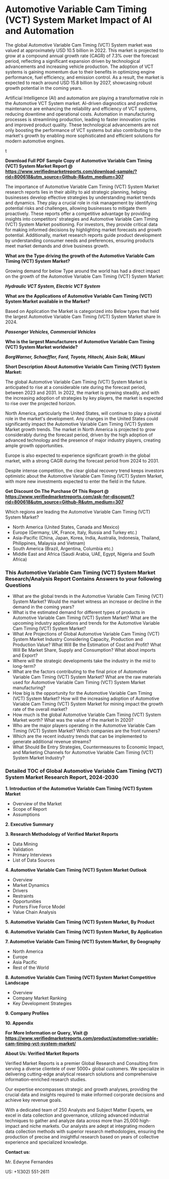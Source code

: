 <meta name="title" content="Global  Automotive Variable Cam Timing (VCT) System Market Impact of AI and Automation"><meta name="description" content="  The global Automotive Variable Cam Timing (VCT) System market was valued at approximately USD 10.5 billion in 2022. This market is projected to grow at a compound an"><meta name="title" content=" Automotive Variable Cam Timing (VCT) System Market Size, Share, Scope, Trends, Growth, Opportunities, Analysis, Forecast"> <h1>Automotive Variable Cam Timing (VCT) System Market Impact of AI and Automation</h1> <p>The global Automotive Variable Cam Timing (VCT) System market was valued at approximately USD 10.5 billion in 2022. This market is projected to grow at a compound annual growth rate (CAGR) of 7.3% over the forecast period, reflecting a significant expansion driven by technological advancements and increasing vehicle production. The adoption of VCT systems is gaining momentum due to their benefits in optimizing engine performance, fuel efficiency, and emission control. As a result, the market is expected to reach around USD 15.8 billion by 2027, showcasing robust growth potential in the coming years.</p> <p>Artificial Intelligence (AI) and automation are playing a transformative role in the Automotive VCT System market. AI-driven diagnostics and predictive maintenance are enhancing the reliability and efficiency of VCT systems, reducing downtime and operational costs. Automation in manufacturing processes is streamlining production, leading to faster innovation cycles and improved product quality. These technological advancements are not only boosting the performance of VCT systems but also contributing to the market's growth by enabling more sophisticated and efficient solutions for modern automotive engines.</p> t</p><p id="" class=""><strong>Download Full PDF Sample Copy of Automotive Variable Cam Timing (VCT) System Market Report @ <a href="https://www.verifiedmarketreports.com/download-sample/?rid=800618&utm_source=Github-R&utm_medium=307" target="_blank">https://www.verifiedmarketreports.com/download-sample/?rid=800618&utm_source=Github-R&utm_medium=307</a></strong></p><p>The importance of&nbsp;Automotive Variable Cam Timing (VCT) System Market research reports lies in their ability to aid strategic planning, helping businesses develop effective strategies by understanding market trends and dynamics. They play a crucial role in risk management by identifying potential risks and challenges, allowing businesses to mitigate them proactively. These reports offer a competitive advantage by providing insights into competitors' strategies and Automotive Variable Cam Timing (VCT) System Market positioning. For investors, they provide critical data for making informed decisions by highlighting market forecasts and growth potential. Additionally, market research reports guide product development by understanding consumer needs and preferences, ensuring products meet market demands and drive business growth.</p><p><strong>What are the&nbsp;Type driving the growth of the Automotive Variable Cam Timing (VCT) System Market?</strong></p><p id="" class="">Growing demand for below Type around the world has had a direct impact on the growth of the Automotive Variable Cam Timing (VCT) System Market:</p><em><strong>Hydraulic VCT System, Electric VCT System</strong></em></p><strong>What are the&nbsp;Applications&nbsp;of Automotive Variable Cam Timing (VCT) System Market available in the Market?</strong></p><p id="" class="">Based on Application the Market is categorized into Below types that held the largest Automotive Variable Cam Timing (VCT) System Market share In 2024.</p><em><strong>Passenger Vehicles, Commercial Vehicles</strong></em></p><strong>Who is the largest Manufacturers of Automotive Variable Cam Timing (VCT) System Market worldwide?</strong></p><p><em><strong>BorgWarner, Schaeffler, Ford, Toyota, Hitachi, Aisin Seiki, Mikuni</strong></em></p><p id="" class=""><strong>Short Description About Automotive Variable Cam Timing (VCT) System Market:</strong></p><p>The global Automotive Variable Cam Timing (VCT) System Market is anticipated to rise at a considerable rate during the forecast period, between 2023 and 2031. In 2022, the market is growing steadily, and with the increasing adoption of strategies by key players, the market is expected to rise over the projected horizon.</p><p>North America, particularly the United States, will continue to play a pivotal role in the market's development. Any changes in the United States could significantly impact the Automotive Variable Cam Timing (VCT) System Market growth trends. The market in North America is projected to grow considerably during the forecast period, driven by the high adoption of advanced technology and the presence of major industry players, creating ample growth opportunities.</p><p>Europe is also expected to experience significant growth in the global market, with a strong CAGR during the forecast period from 2024 to 2031.</p><p>Despite intense competition, the clear global recovery trend keeps investors optimistic about the Automotive Variable Cam Timing (VCT) System Market, with more new investments expected to enter the field in the future.</p><p id="" class=""><strong>Get Discount On The Purchase Of This Report @ <a href="https://www.verifiedmarketreports.com/ask-for-discount/?rid=800618&utm_source=Github-R&utm_medium=307" target="_blank">https://www.verifiedmarketreports.com/ask-for-discount/?rid=800618&utm_source=Github-R&utm_medium=307</a></strong></p>Which regions are leading the Automotive Variable Cam Timing (VCT) System Market?</p><ul><li>North America (United States, Canada and Mexico)</li><li>Europe (Germany, UK, France, Italy, Russia and Turkey etc.)</li><li>Asia-Pacific (China, Japan, Korea, India, Australia, Indonesia, Thailand, Philippines, Malaysia and Vietnam)</li><li>South America (Brazil, Argentina, Columbia etc.)</li><li>Middle East and Africa (Saudi Arabia, UAE, Egypt, Nigeria and South Africa)</li></ul><h3 id="" class="">This Automotive Variable Cam Timing (VCT) System Market Research/Analysis Report Contains Answers to your following Questions</h3><ul><li>What are the global trends in the Automotive Variable Cam Timing (VCT) System Market? Would the market witness an increase or decline in the demand in the coming years?</li><li>What is the estimated demand for different types of products in Automotive Variable Cam Timing (VCT) System Market? What are the upcoming industry applications and trends for the Automotive Variable Cam Timing (VCT) System Market?</li><li>What Are Projections of Global Automotive Variable Cam Timing (VCT) System Market Industry Considering Capacity, Production and Production Value? What Will Be the Estimation of Cost and Profit? What Will Be Market Share, Supply and Consumption? What about imports and Export?</li><li>Where will the strategic developments take the industry in the mid to long-term?</li><li>What are the factors contributing to the final price of Automotive Variable Cam Timing (VCT) System Market? What are the raw materials used for Automotive Variable Cam Timing (VCT) System Market manufacturing?</li><li>How big is the opportunity for the Automotive Variable Cam Timing (VCT) System Market? How will the increasing adoption of Automotive Variable Cam Timing (VCT) System Market for mining impact the growth rate of the overall market?</li><li>How much is the global Automotive Variable Cam Timing (VCT) System Market worth? What was the value of the market In 2020?</li><li>Who are the major players operating in the Automotive Variable Cam Timing (VCT) System Market? Which companies are the front runners?</li><li>Which are the recent industry trends that can be implemented to generate additional revenue streams?</li><li>What Should Be Entry Strategies, Countermeasures to Economic Impact, and Marketing Channels for Automotive Variable Cam Timing (VCT) System Market Industry?</li></ul><h3 id="" class="">Detailed TOC of Global Automotive Variable Cam Timing (VCT) System Market Research Report, 2024-2030</h3><p id="" class=""><strong>1. Introduction of the Automotive Variable Cam Timing (VCT) System Market</strong></p><ul><li>Overview of the Market</li><li>Scope of Report</li><li>Assumptions</li></ul><p id="" class=""><strong>2. Executive Summary</strong></p><p id="" class=""><strong>3. Research Methodology of Verified Market Reports</strong></p><ul><li>Data Mining</li><li>Validation</li><li>Primary Interviews</li><li>List of Data Sources</li></ul><p id="" class=""><strong>4. Automotive Variable Cam Timing (VCT) System Market Outlook</strong></p><ul><li>Overview</li><li>Market Dynamics</li><li>Drivers</li><li>Restraints</li><li>Opportunities</li><li>Porters Five Force Model</li><li>Value Chain Analysis</li></ul><p id="" class=""><strong>5. Automotive Variable Cam Timing (VCT) System Market, By Product</strong></p><p id="" class=""><strong>6. Automotive Variable Cam Timing (VCT) System Market, By Application</strong></p><p id="" class=""><strong>7. Automotive Variable Cam Timing (VCT) System Market, By Geography</strong></p><ul><li>North America</li><li>Europe</li><li>Asia Pacific</li><li>Rest of the World</li></ul><p id="" class=""><strong>8. Automotive Variable Cam Timing (VCT) System Market Competitive Landscape</strong></p><ul><li>Overview</li><li>Company Market Ranking</li><li>Key Development Strategies</li></ul><p id="" class=""><strong>9. Company Profiles</strong></p><p id="" class=""><strong>10. Appendix</strong></p><p id="" class=""><strong>For More Information or Query, Visit @ <a href="https://www.verifiedmarketreports.com/product/automotive-variable-cam-timing-vct-system-market/" target="_blank">https://www.verifiedmarketreports.com/product/automotive-variable-cam-timing-vct-system-market/</a></strong></p><p id="" class=""><strong>About Us: Verified Market Reports</strong></p><p id="" class="">Verified Market Reports is a premier Global Research and Consulting firm serving a diverse clientele of over 5000+ global customers. We specialize in delivering cutting-edge analytical research solutions and comprehensive information-enriched research studies.</p><p id="" class="">Our expertise encompasses strategic and growth analyses, providing the crucial data and insights required to make informed corporate decisions and achieve key revenue goals.</p><p id="" class="">With a dedicated team of 250 Analysts and Subject Matter Experts, we excel in data collection and governance, utilizing advanced industrial techniques to gather and analyze data across more than 25,000 high-impact and niche markets. Our analysts are adept at integrating modern data collection methods with superior research methodologies, ensuring the production of precise and insightful research based on years of collective experience and specialized knowledge.</p><p id="" class=""><strong>Contact us:</strong></p><p id="" class="">Mr. Edwyne Fernandes</p><p id="" class="">US: +1(302) 551-2611</p>